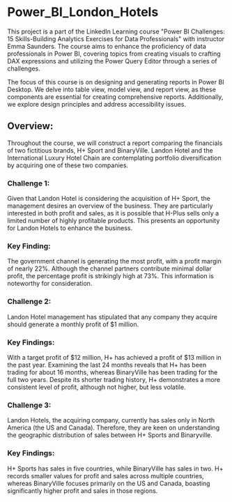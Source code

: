 # Power_BI_London_Hotels


This project is a part of the LinkedIn Learning course "Power BI Challenges: 15 Skills-Building Analytics Exercises for Data Professionals" with instructor Emma Saunders. The course aims to enhance the proficiency of data professionals in Power BI, covering topics from creating visuals to crafting DAX expressions and utilizing the Power Query Editor through a series of challenges.

The focus of this course is on designing and generating reports in Power BI Desktop. We delve into table view, model view, and report view, as these components are essential for creating comprehensive reports. Additionally, we explore design principles and address accessibility issues.

## Overview:
Throughout the course, we will construct a report comparing the financials of two fictitious brands, H+ Sport and BinaryVille. Landon Hotel and the International Luxury Hotel Chain are contemplating portfolio diversification by acquiring one of these two companies.

### Challenge 1:
Given that Landon Hotel is considering the acquisition of H+ Sport, the management desires an overview of the business. They are particularly interested in both profit and sales, as it is possible that H-Plus sells only a limited number of highly profitable products. This presents an opportunity for Landon Hotels to enhance the business.

### Key Finding:
The government channel is generating the most profit, with a profit margin of nearly 22%.                                                                                                                   Although the channel partners contribute minimal dollar profit, the percentage profit is strikingly high at 73%. This information is noteworthy for consideration.

### Challenge 2:
Landon Hotel management has stipulated that any company they acquire should generate a monthly profit of $1 million.

### Key Findings:
With a target profit of $12 million, H+ has achieved a profit of $13 million in the past year. Examining the last 24 months reveals that H+ has been trading for about 16 months, whereas BinaryVille has been trading for the full two years. Despite its shorter trading history, H+ demonstrates a more consistent level of profit, although not higher, but less volatile.

### Challenge 3:
Landon Hotels, the acquiring company, currently has sales only in North America (the US and Canada). Therefore, they are keen on understanding the geographic distribution of sales between H+ Sports and Binaryville.

### Key Findings:
H+ Sports has sales in five countries, while BinaryVille has sales in two. H+ records smaller values for profit and sales across multiple countries, whereas BinaryVille focuses primarily on the US and Canada, boasting significantly higher profit and sales in those regions.
